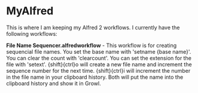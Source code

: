 MyAlfred
========

This is where I am keeping my Alfred 2 workflows. I currently have the following workflows:

<strong>File Name Sequencer.alfredworkflow</strong> - This workflow is for creating sequencial file names. You set the base name with 'setname {base name}'. You can clear the count with 'clearcount'. You can set the extension for the file with 'setext'. {shift}{ctrl}o will create a new file name and increment the sequence number for the next time. {shift}{ctrl}i will increment the number in the file name in your clipboard history. Both will put the name into the clipboard history and show it in Growl.
